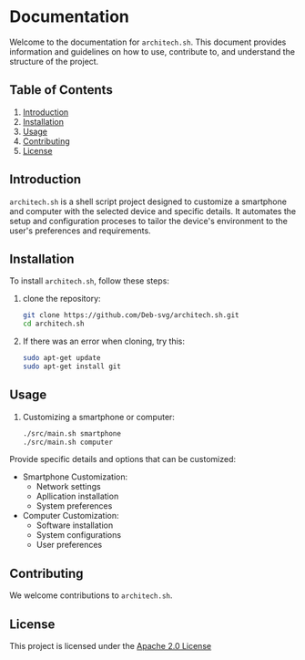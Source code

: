 # Documentation

Welcome to the documentation for `architech.sh`. This document provides information and guidelines on how to use, contribute to, and understand the structure of the project.

## Table of Contents
1. [Introduction](#introduction)
2. [Installation](#installation)
3. [Usage](#usage)
4. [Contributing](#contributing)
5. [License](#License)

## Introduction
`architech.sh` is a shell script project designed to customize a smartphone and computer with the selected device and specific details. It automates the setup and configuration proceses to tailor the device's environment to the user's preferences and requirements.

## Installation
To install `architech.sh`, follow these steps:

1. clone the repository:
   ```sh
   git clone https://github.com/Deb-svg/architech.sh.git
   cd architech.sh
   ```

2. If there was an error when cloning, try this:
   ```sh
   sudo apt-get update
   sudo apt-get install git
   ```

## Usage
1. Customizing a smartphone or computer:
   ```sh
   ./src/main.sh smartphone
   ./src/main.sh computer
   ```

Provide specific details and options that can be customized:
- Smartphone Customization:
  * Network settings
  * Apllication installation
  * System preferences
- Computer Customization:
  * Software installation
  * System configurations
  * User preferences

## Contributing
We welcome contributions to `architech.sh`.

## License
This project is licensed under the [Apache 2.0 License](LICENSE)
